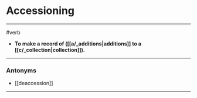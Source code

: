 # Accessioning
---
#verb
- **To make a record of ([[a/_additions|additions]] to a [[c/_collection|collection]]).**
---
### Antonyms
- [[deaccession]]
---
